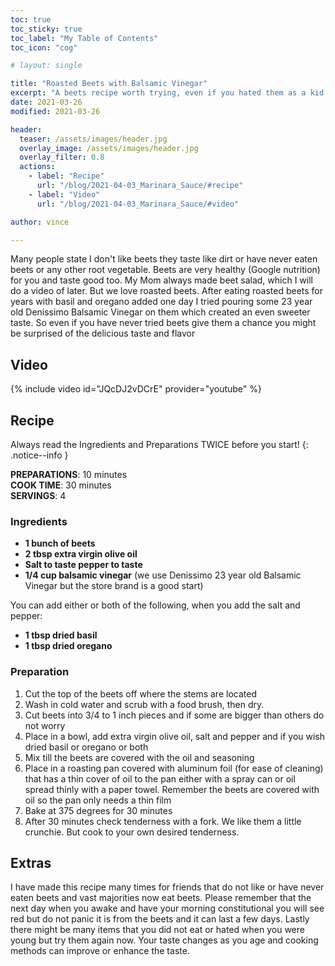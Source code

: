 ```yaml
---
toc: true
toc_sticky: true
toc_label: "My Table of Contents"
toc_icon: "cog"

# layout: single

title: "Roasted Beets with Balsamic Vinegar"
excerpt: "A beets recipe worth trying, even if you hated them as a kid."
date: 2021-03-26
modified: 2021-03-26

header:
  teaser: /assets/images/header.jpg
  overlay_image: /assets/images/header.jpg
  overlay_filter: 0.8
  actions:
    - label: "Recipe"
      url: "/blog/2021-04-03_Marinara_Sauce/#recipe"
    - label: "Video"
      url: "/blog/2021-04-03_Marinara_Sauce/#video"

author: vince

---
```


Many people state I don't like beets they taste like dirt or have never eaten beets or any other root
vegetable. Beets are very healthy (Google nutrition) for you and taste good too. My Mom always made
beet salad, which I will do a video of later. But we love roasted beets. After eating roasted beets for
years with basil and oregano added one day I tried pouring some 23 year old Denissimo Balsamic
Vinegar on them which created an even sweeter taste. So even if you have never tried beets give them a
chance you might be surprised of the delicious taste and flavor

## Video

{% include video id="JQcDJ2vDCrE" provider="youtube" %}

## Recipe

Always read the Ingredients and Preparations TWICE before you start!
{: .notice--info }

**PREPARATIONS**: 10 minutes<br>
**COOK TIME**: 30 minutes<br>
**SERVINGS**: 4

### Ingredients

* **1 bunch of beets**
* **2 tbsp extra virgin olive oil**
* **Salt to taste pepper to taste**
* **1/4 cup balsamic vinegar** (we use Denissimo 23 year old Balsamic Vinegar but the store brand is a good start)

You can add either or both of the following, when you add the salt and pepper:

* **1 tbsp dried basil**
* **1 tbsp dried oregano**

### Preparation

1. Cut the top of the beets off where the stems are located
2. Wash in cold water and scrub with a food brush, then dry.
3. Cut beets into 3/4 to 1 inch pieces and if some are bigger than others do not worry
4. Place in a bowl, add extra virgin olive oil, salt and pepper and if you wish dried basil or oregano
or both
5. Mix till the beets are covered with the oil and seasoning
6. Place in a roasting pan covered with aluminum foil (for ease of cleaning) that has a thin cover of
oil to the pan either with a spray can or oil spread thinly with a paper towel. Remember the
beets are covered with oil so the pan only needs a thin film
7. Bake at 375 degrees for 30 minutes
8. After 30 minutes check tenderness with a fork. We like them a little crunchie. But cook to your
own desired tenderness.

## Extras

I have made this recipe many times for friends that do not like or have never eaten beets and vast
majorities now eat beets. Please remember that the next day when you awake and have your morning
constitutional you will see red but do not panic it is from the beets and it can last a few days. Lastly
there might be many items that you did not eat or hated when you were young but try them again now.
Your taste changes as you age and cooking methods can improve or enhance the taste.


